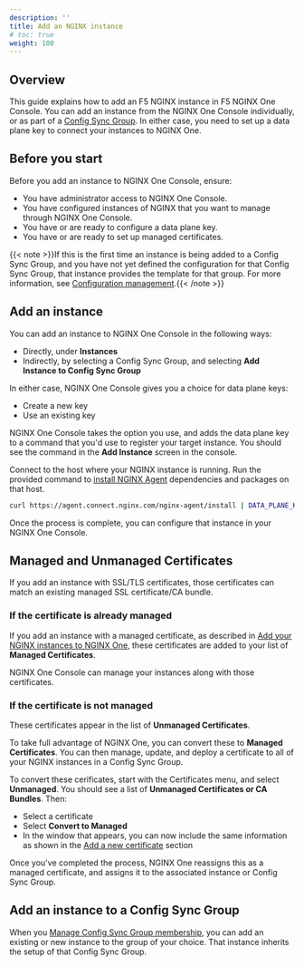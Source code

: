 ```yaml
---
description: ''
title: Add an NGINX instance
# toc: true
weight: 100
---
```


## Overview

This guide explains how to add an F5 NGINX instance in F5 NGINX One Console. You can add an instance from the NGINX One Console individually, or as part of a [Config Sync Group](#). In either case, you need
to set up a data plane key to connect your instances to NGINX One.

## Before you start

Before you add an instance to NGINX One Console, ensure:

- You have administrator access to NGINX One Console.
- You have configured instances of NGINX that you want to manage through NGINX One Console.
- You have or are ready to configure a data plane key.
- You have or are ready to set up managed certificates.

{{< note >}}If this is the first time an instance is being added to a Config Sync Group, and you have not yet defined the configuration for that Config Sync Group, that instance provides the template for that group. For more information, see [Configuration management](#).{{< /note >}}

## Add an instance

You can add an instance to NGINX One Console in the following ways:

- Directly, under **Instances**
- Indirectly, by selecting a Config Sync Group, and selecting **Add Instance to Config Sync Group**

In either case, NGINX One Console gives you a choice for data plane keys:

- Create a new key
- Use an existing key

NGINX One Console takes the option you use, and adds the data plane key to a command that you'd use to register your target instance. You should see the command in the **Add Instance** screen in the console.

Connect to the host where your NGINX instance is running. Run the provided command to [install NGINX Agent](#) dependencies and packages on that host.

```bash
curl https://agent.connect.nginx.com/nginx-agent/install | DATA_PLANE_KEY="<data_plane_key>" sh -s -- -y
```

Once the process is complete, you can configure that instance in your NGINX One Console.

## Managed and Unmanaged Certificates

If you add an instance with SSL/TLS certificates, those certificates can match an existing managed SSL certificate/CA bundle.

### If the certificate is already managed

If you add an instance with a managed certificate, as described in [Add your NGINX instances to NGINX One](#), these certificates are added to your list of **Managed Certificates**.

NGINX One Console can manage your instances along with those certificates.

### If the certificate is not managed

These certificates appear in the list of **Unmanaged Certificates**.

To take full advantage of NGINX One, you can convert these to **Managed Certificates**. You can then manage, update, and deploy a certificate to all of your NGINX instances in a Config Sync Group.

To convert these cerificates, start with the Certificates menu, and select **Unmanaged**. You should see a list of **Unmanaged Certificates or CA Bundles**. Then:

- Select a certificate
- Select **Convert to Managed**
- In the window that appears, you can now include the same information as shown in the [Add a new certificate](#add-a-new-certificate) section

Once you've completed the process, NGINX One reassigns this as a managed certificate, and assigns it to the associated instance or Config Sync Group.

## Add an instance to a Config Sync Group

When you [Manage Config Sync Group membership](#), you can add an existing or new instance to the group of your choice.
That instance inherits the setup of that Config Sync Group.
